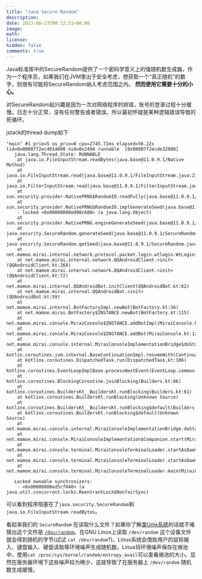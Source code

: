 ```yaml
---
title: "Java Secure Random"
description: 
date: 2023-08-23T00:12:51+08:00
image: 
math: 
license: 
hidden: false
comments: true
---
```


Java标准库中的SecureRandom提供了一个密码学意义上的强随机数生成器。作为一个程序员，如果我们在JVM里出于安全考虑，想获取一个“真正随机”的数字，则很有可能将SecureRandom纳入考虑范围之内。
**然而使用它需要十分的小心。**

对SecureRandom起兴趣是因为一次对网络程序的排错，账号的登录过程十分缓慢。日志十分正常，没有任何警告或者错误。所以最初怀疑是某种逻辑错误导致的死循环。

jstack的thread dump如下

```
"main" #1 prio=5 os_prio=0 cpu=2745.71ms elapsed=56.22s tid=0x00007f2ec4014800 nid=0x2494 runnable  [0x00007f2ecde32000]
   java.lang.Thread.State: RUNNABLE
	at java.io.FileInputStream.readBytes(java.base@11.0.9.1/Native Method)
	at java.io.FileInputStream.read(java.base@11.0.9.1/FileInputStream.java:279)
	at java.io.FilterInputStream.read(java.base@11.0.9.1/FilterInputStream.java:133)
	at sun.security.provider.NativePRNG$RandomIO.readFully(java.base@11.0.9.1/NativePRNG.java:424)
	at sun.security.provider.NativePRNG$RandomIO.implGenerateSeed(java.base@11.0.9.1/NativePRNG.java:441)
	- locked <0x00000000ed00c680> (a java.lang.Object)
	at sun.security.provider.NativePRNG.engineGenerateSeed(java.base@11.0.9.1/NativePRNG.java:226)
	at java.security.SecureRandom.generateSeed(java.base@11.0.9.1/SecureRandom.java:857)
	at java.security.SecureRandom.getSeed(java.base@11.0.9.1/SecureRandom.java:840)
	at net.mamoe.mirai.internal.network.protocol.packet.login.wtlogin.WtLogin15Kt.get_mpasswd(WtLogin15.kt:136)
	at net.mamoe.mirai.internal.network.QQAndroidClient.<init>(QQAndroidClient.kt:268)
	at net.mamoe.mirai.internal.network.QQAndroidClient.<init>(QQAndroidClient.kt:72)
	at net.mamoe.mirai.internal.QQAndroidBot.initClient(QQAndroidBot.kt:62)
	at net.mamoe.mirai.internal.QQAndroidBot.<init>(QQAndroidBot.kt:59)
	at net.mamoe.mirai.internal.BotFactoryImpl.newBot(BotFactory.kt:34)
	at net.mamoe.mirai.BotFactory$INSTANCE.newBot(BotFactory.kt:115)
	at net.mamoe.mirai.console.MiraiConsole$INSTANCE.addBotImpl(MiraiConsole.kt:163)
	at net.mamoe.mirai.console.MiraiConsole$INSTANCE.addBot(MiraiConsole.kt:125)
	at net.mamoe.mirai.console.internal.MiraiConsoleImplementationBridge$doStart$11$1.invokeSuspend(MiraiConsoleImplementationBridge.kt:241)
	at kotlin.coroutines.jvm.internal.BaseContinuationImpl.resumeWith(ContinuationImpl.kt:33)
	at kotlinx.coroutines.DispatchedTask.run(DispatchedTask.kt:106)
	at kotlinx.coroutines.EventLoopImplBase.processNextEvent(EventLoop.common.kt:274)
	at kotlinx.coroutines.BlockingCoroutine.joinBlocking(Builders.kt:86)
	at kotlinx.coroutines.BuildersKt__BuildersKt.runBlocking(Builders.kt:61)
	at kotlinx.coroutines.BuildersKt.runBlocking(Unknown Source)
	at kotlinx.coroutines.BuildersKt__BuildersKt.runBlocking$default(Builders.kt)
	at kotlinx.coroutines.BuildersKt.runBlocking$default(Unknown Source)
	at net.mamoe.mirai.console.internal.MiraiConsoleImplementationBridge.doStart$mirai_console(MiraiConsoleImplementationBridge.kt:214)
	at net.mamoe.mirai.console.MiraiConsoleImplementation$Companion.start(MiraiConsoleImplementation.kt:209)
	at net.mamoe.mirai.console.terminal.MiraiConsoleTerminalLoader.startAsDaemon(MiraiConsoleTerminalLoader.kt:153)
	at net.mamoe.mirai.console.terminal.MiraiConsoleTerminalLoader.startAsDaemon$default(MiraiConsoleTerminalLoader.kt:152)
	at net.mamoe.mirai.console.terminal.MiraiConsoleTerminalLoader.main(MiraiConsoleTerminalLoader.kt:48)

   Locked ownable synchronizers:
	- <0x00000000ed5cf040> (a java.util.concurrent.locks.ReentrantLock$NonfairSync)
```

可以看到程序阻塞在了`java.security.SecureRandom`和`java.io.FileInputStream.readBytes`。

看起来我们的 `SecureRandom` 在读取什么文件？如果你了解[类Unix系统](https://zh.wikipedia.org/wiki/%E7%B1%BBUnix%E7%B3%BB%E7%BB%9F)的话就不难猜出这个文件是 [`/dev/random`](https://zh.wikipedia.org/wiki//dev/random)。在GNU Linux上读取 `/dev/random` 这个设备文件就会得到随机的字节(试试 `cat /dev/random`?)。Linux系统会借助用户的鼠标输入、键盘输入、硬盘读取等环境噪声生成随机数。Linux将环境噪声保存在熵池中，使用`cat /proc/sys/kernel/random/entropy_avail`可以查看熵池的大小。显然在服务器环境下这些噪声较为稀少，这就导致了在服务器上 `/dev/random` 随机数生成缓慢。

